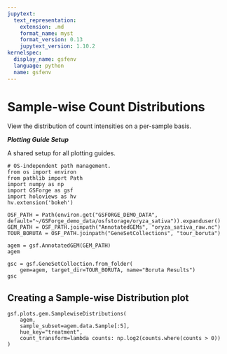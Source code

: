 ```yaml
---
jupytext:
  text_representation:
    extension: .md
    format_name: myst
    format_version: 0.13
    jupytext_version: 1.10.2
kernelspec:
  display_name: gsfenv
  language: python
  name: gsfenv
---
```


# Sample-wise Count Distributions

View the distribution of count intensities on a per-sample basis.

***Plotting Guide Setup***

A shared setup for all plotting guides.

```{code-cell}
# OS-independent path management.
from os import environ
from pathlib import Path
import numpy as np
import GSForge as gsf
import holoviews as hv
hv.extension('bokeh')

OSF_PATH = Path(environ.get("GSFORGE_DEMO_DATA", default="~/GSForge_demo_data/osfstorage/oryza_sativa")).expanduser()
GEM_PATH = OSF_PATH.joinpath("AnnotatedGEMs", "oryza_sativa_raw.nc")
TOUR_BORUTA = OSF_PATH.joinpath("GeneSetCollections", "tour_boruta")
```

```{code-cell}
agem = gsf.AnnotatedGEM(GEM_PATH)
agem
```

```{code-cell}
gsc = gsf.GeneSetCollection.from_folder(
    gem=agem, target_dir=TOUR_BORUTA, name="Boruta Results")
gsc
```

## Creating a Sample-wise Distribution plot

```{code-cell}
gsf.plots.gem.SamplewiseDistributions(
    agem,
    sample_subset=agem.data.Sample[:5],
    hue_key="treatment",
    count_transform=lambda counts: np.log2(counts.where(counts > 0))
)
```

